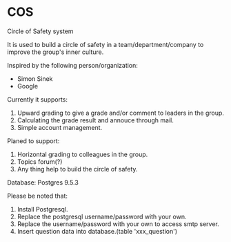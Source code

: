 # COS
Circle of Safety system

It is used to build a circle of safety in a team/department/company to improve the group's inner culture.

Inspired by the following person/organization:
* Simon Sinek
* Google

Currently it supports:

1. Upward grading to give a grade and/or comment to leaders in the group.
2. Calculating the grade result and annouce through mail.
3. Simple account management.

Planed to support:

1. Horizontal grading to colleagues in the group.
2. Topics forum(?)
3. Any thing help to build the circle of safety.

Database: Postgres 9.5.3

Please be noted that:

1. Install Postgresql.
2. Replace the postgresql username/password with your own.
3. Replace the username/password with your own to access smtp server.
4. Insert question data into database.(table 'xxx_question')
